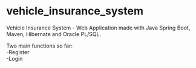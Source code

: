 # vehicle_insurance_system
Vehicle Insurance System - Web Application made with Java Spring Boot, Maven, Hibernate and Oracle PL/SQL.

Two main functions so far: <br>
-Register <br>
-Login <br>
